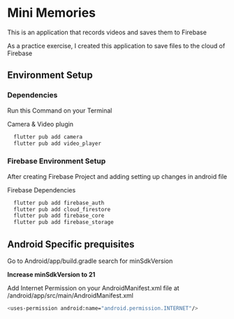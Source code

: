 # **Mini Memories**
This is an application that records videos and saves them to Firebase

As a practice exercise, I created this application to save files to the cloud of Firebase

## **Environment Setup**

### Dependencies

Run this Command on your Terminal

Camera & Video plugin
```bash
  flutter pub add camera
  flutter pub add video_player
```

### **Firebase Environment Setup**
After creating Firebase Project and adding setting up changes in android file

Firebase Dependencies
```bash
  flutter pub add firebase_auth
  flutter pub add cloud_firestore
  flutter pub add firebase_core
  flutter pub add firebase_storage
```

## Android Specific prequisites

Go to Android/app/build.gradle search for minSdkVersion

**Increase minSdkVersion to 21**

Add Internet Permission on your AndroidManifest.xml file at /android/app/src/main/AndroidManifest.xml

```bash
<uses-permission android:name="android.permission.INTERNET"/>
```

<!-- ```diff
- text in red
+ text in green
! text in orange
# text in gray
@@ text in purple (and bold)@@
``` -->
